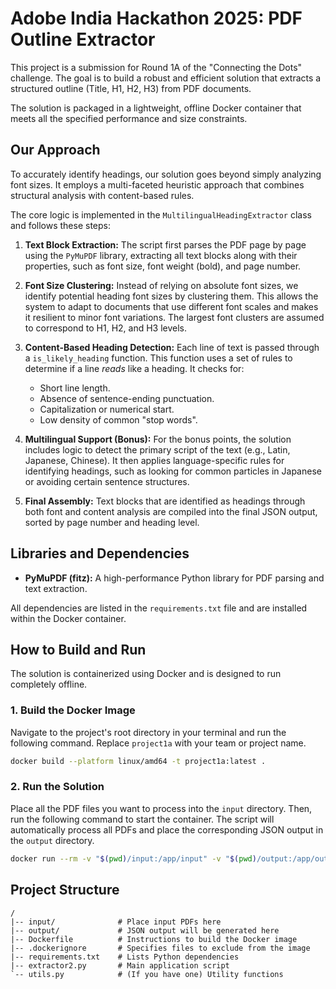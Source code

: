 # Adobe India Hackathon 2025: PDF Outline Extractor

This project is a submission for Round 1A of the "Connecting the Dots" challenge. The goal is to build a robust and efficient solution that extracts a structured outline (Title, H1, H2, H3) from PDF documents.

The solution is packaged in a lightweight, offline Docker container that meets all the specified performance and size constraints.

## Our Approach

To accurately identify headings, our solution goes beyond simply analyzing font sizes. It employs a multi-faceted heuristic approach that combines structural analysis with content-based rules.

The core logic is implemented in the `MultilingualHeadingExtractor` class and follows these steps:

1.  **Text Block Extraction:** The script first parses the PDF page by page using the `PyMuPDF` library, extracting all text blocks along with their properties, such as font size, font weight (bold), and page number.

2.  **Font Size Clustering:** Instead of relying on absolute font sizes, we identify potential heading font sizes by clustering them. This allows the system to adapt to documents that use different font scales and makes it resilient to minor font variations. The largest font clusters are assumed to correspond to H1, H2, and H3 levels.

3.  **Content-Based Heading Detection:** Each line of text is passed through a `is_likely_heading` function. This function uses a set of rules to determine if a line *reads* like a heading. It checks for:
    * Short line length.
    * Absence of sentence-ending punctuation.
    * Capitalization or numerical start.
    * Low density of common "stop words".

4.  **Multilingual Support (Bonus):** For the bonus points, the solution includes logic to detect the primary script of the text (e.g., Latin, Japanese, Chinese). It then applies language-specific rules for identifying headings, such as looking for common particles in Japanese or avoiding certain sentence structures.

5.  **Final Assembly:** Text blocks that are identified as headings through both font and content analysis are compiled into the final JSON output, sorted by page number and heading level.

## Libraries and Dependencies

* **PyMuPDF (fitz):** A high-performance Python library for PDF parsing and text extraction.

All dependencies are listed in the `requirements.txt` file and are installed within the Docker container.

## How to Build and Run

The solution is containerized using Docker and is designed to run completely offline.

### 1. Build the Docker Image

Navigate to the project's root directory in your terminal and run the following command. Replace `project1a` with your team or project name.

```bash
docker build --platform linux/amd64 -t project1a:latest .
```

### 2. Run the Solution

Place all the PDF files you want to process into the `input` directory. Then, run the following command to start the container. The script will automatically process all PDFs and place the corresponding JSON output in the `output` directory.

```bash
docker run --rm -v "$(pwd)/input:/app/input" -v "$(pwd)/output:/app/output" --network none project1a:latest
```

## Project Structure

```
/
|-- input/              # Place input PDFs here
|-- output/             # JSON output will be generated here
|-- Dockerfile          # Instructions to build the Docker image
|-- .dockerignore       # Specifies files to exclude from the image
|-- requirements.txt    # Lists Python dependencies
|-- extractor2.py       # Main application script
`-- utils.py            # (If you have one) Utility functions
```